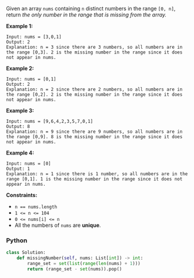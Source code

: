 Given an array  `nums`  containing  `n`  distinct numbers in the range  `[0, n]`, return  _the only number in the range that is missing from the array._

**Example 1:**
```
Input: nums = [3,0,1]
Output: 2
Explanation: n = 3 since there are 3 numbers, so all numbers are in the range [0,3]. 2 is the missing number in the range since it does not appear in nums.
```

**Example 2:**
```
Input: nums = [0,1]
Output: 2
Explanation: n = 2 since there are 2 numbers, so all numbers are in the range [0,2]. 2 is the missing number in the range since it does not appear in nums.
```

**Example 3:**
```
Input: nums = [9,6,4,2,3,5,7,0,1]
Output: 8
Explanation: n = 9 since there are 9 numbers, so all numbers are in the range [0,9]. 8 is the missing number in the range since it does not appear in nums.
```

**Example 4:**
```
Input: nums = [0]
Output: 1
Explanation: n = 1 since there is 1 number, so all numbers are in the range [0,1]. 1 is the missing number in the range since it does not appear in nums.
```

**Constraints:**
-   `n == nums.length`
-   `1 <= n <= 104`
-   `0 <= nums[i] <= n`
-   All the numbers of  `nums`  are  **unique**.

### Python
```python
class Solution:
    def missingNumber(self, nums: List[int]) -> int:
        range_set = set(list(range(len(nums) + 1)))
        return (range_set - set(nums)).pop()
```
